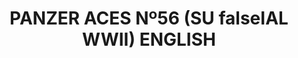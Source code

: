---
layout: product
title: "PANZER ACES Nº56 (SU falseIAL WWII) ENGLISH"
price: "1500" 
desc: "Časopis"
img_path: "/assets/img/PANZ-0056.webp"
brand: "AMMO"
available: false
special_offer: false
new: false
soon: false
cat: "090000"
subcat: "090100"
subsubcat: "090101"
sifra: "PANZ-0056"
popular: false
---